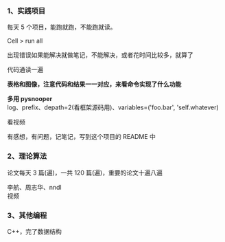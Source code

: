 
### 1、实践项目

每天 5 个项目，能跑就跑，不能跑就读。

Cell > run all  

出现错误如果能解决就做笔记，不能解决，或者花时间比较多，就算了 

代码通读一遍

**表格和图像，注意代码和结果一一对应，来看命令实现了什么功能**

**多用 pysnooper**  
log、prefix、depath=2(看框架源码用)、variables=('foo.bar', 'self.whatever)  

看视频  

有感想，有问题，记笔记，写到这个项目的 README 中   

### 2、理论算法
论文每天 3 篇(遍)，一共 120 篇(遍)，重要的论文十遍八遍  

李航、周志华、nndl  
视频  

### 3、其他编程 
C++，完了数据结构


